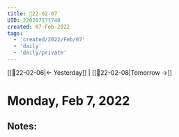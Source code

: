 ```yaml
---
title: 📝22-02-07
UID: 220207171740
created: 07-Feb-2022
tags:
  - 'created/2022/Feb/07'
  - 'daily'
  - 'daily/private'
---
```

[[📝22-02-06|<- Yesterday]] | [[📝22-02-08|Tomorrow ->]]
# Monday, Feb 7, 2022

## Notes:


